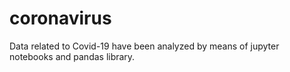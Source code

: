 # coronavirus
Data related to Covid-19 have been analyzed by means of jupyter notebooks and pandas library.
